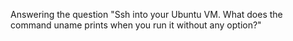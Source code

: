 Answering the question "Ssh into your Ubuntu VM. What does the command uname prints when you run it without any option?"